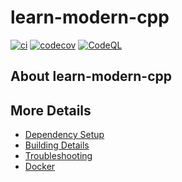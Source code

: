# learn-modern-cpp

[![ci](https://github.com/amila93/learn-modern-cpp/actions/workflows/ci.yml/badge.svg)](https://github.com/amila93/learn-modern-cpp/actions/workflows/ci.yml)
[![codecov](https://codecov.io/gh/amila93/learn-modern-cpp/branch/main/graph/badge.svg)](https://codecov.io/gh/amila93/learn-modern-cpp)
[![CodeQL](https://github.com/amila93/learn-modern-cpp/actions/workflows/codeql-analysis.yml/badge.svg)](https://github.com/amila93/learn-modern-cpp/actions/workflows/codeql-analysis.yml)

## About learn-modern-cpp



## More Details

 * [Dependency Setup](README_dependencies.md)
 * [Building Details](README_building.md)
 * [Troubleshooting](README_troubleshooting.md)
 * [Docker](README_docker.md)
